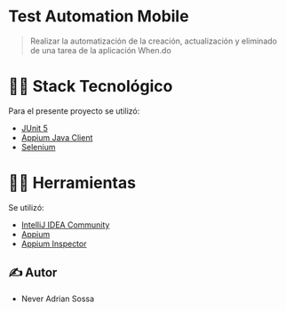# Test Automation Mobile

> Realizar la automatización de la creación, actualización y eliminado de una tarea de la aplicación When.do

# 👨‍💻 Stack Tecnológico

Para el presente proyecto se utilizó:

* [JUnit 5](https://junit.org/junit5/)
* [Appium Java Client](https://mvnrepository.com/artifact/io.appium/java-client)
* [Selenium](https://www.selenium.dev/)

# 👨‍💻 Herramientas

Se utilizó:

* [IntelliJ IDEA Community](https://www.jetbrains.com/)
* [Appium](https://appium.io/)
* [Appium Inspector](https://github.com/appium/appium-inspector)

## ✍ Autor

* Never Adrian Sossa

<br/>